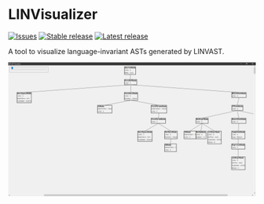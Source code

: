 # LINVisualizer

[![Issues](https://img.shields.io/github/issues/LINVAST/LINVisualizer.svg)](https://github.com/LINVAST/LINVisualizer/issues)
[![Stable release](https://img.shields.io/github/release/LINVAST/LINVisualizer.svg?label=stable)](https://github.com/LINVAST/LINVisualizer/releases)
[![Latest release](https://img.shields.io/github/tag-pre/LINVAST/LINVisualizer.svg?label=latest)](https://github.com/LINVAST/LINVisualizer/releases)

A tool to visualize language-invariant ASTs generated by LINVAST.

![Sample image](Samples/visualizer.png)
